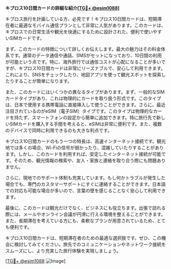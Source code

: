 **キプロス10日間カードの詳細な紹介[[TG💪+ @esim1088](https://t.me/s/esim1088)]**

キプロス旅行を計画している方、必見です！キプロス10日間カードは、短期滞在者に最適なモバイル通信プランとして非常に人気があります。このカードは、キプロスでの日常生活や観光を快適にするために設計された、便利で使いやすいSIMカードです。

まず、このカードの特徴について詳しくお伝えします。最大の魅力はその料金体系です。通常のデータ通信や通話、SMSがセットになっており、10日間の利用が可能という点です。特に、海外旅行では通信コストが心配になることが多いですが、キプロス10日間カードは非常にリーズナブルで、安心して利用できます。これにより、SNSをチェックしたり、地図アプリを使って観光スポットを探索したりすることが簡単になります。

また、このカードにはいくつかの異なるタイプがあります。まず、一般的なSIMカードタイプがあり、これは物理的にカードを取り扱う形式です。このタイプは、日本で使用する携帯電話に直接挿入して使うことができます。さらに、最近注目されているのがeSIM（電子SIM）タイプです。このタイプは物理的なカードを持たず、スマートフォンの設定から簡単に追加できます。特に旅行先で新しいSIMカードを購入する手間を考えると、eSIMは非常に便利です。また、複数のデバイスで同時に利用できるのも大きな利点です。

キプロス10日間カードのもう一つの特長は、高速インターネット接続です。観光地では多くの場合、Wi-Fiの信号が弱かったり、混雑していたりすることがあります。しかし、このカードを利用すれば、安定したインターネット接続が可能です。そのため、観光情報の検索や、友人・家族と連絡を取り合う際にも問題ありません。

さらに、現地でのサポート体制も充実しています。もし何かトラブルが発生した場合でも、専門のカスタマーサポートにすぐに連絡することができます。日本語での対応も可能な場合が多いので、言葉の壁を感じることなく安心して利用できます。

最後に、このカードは観光だけでなく、ビジネスにも役立ちます。出張で訪れる際には、メールやオンライン会議が円滑に行える環境を整えることができます。また、長期滞在を考えている方にも、柔軟なプランが用意されているため、とても便利です。

キプロス10日間カードは、短期滞在者のための最適な選択肢です。ぜひ、この機会に検討してみてください。旅先でのコミュニケーションやネットワーク接続をスムーズにし、より充実した旅行体験を実現しましょう。

[[TG💪+ @esim1088](https://t.me/s/esim1088) ![Image](https://i.postimg.cc/Y0z9fWf4/image.png)]